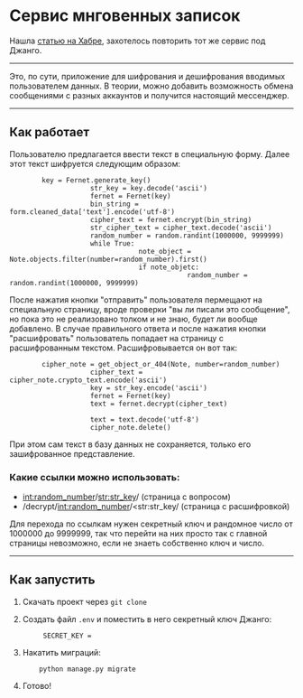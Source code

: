 # Сервис мнговенных записок

Нашла [статью на Хабре](https://habr.com/ru/articles/486246/), захотелось повторить тот же сервис под Джанго. 

---

Это, по сути, приложение для шифрования и дешифрования вводимых пользователем данных. В теории, можно добавить возможность обмена сообщениями с разных аккаунтов и 
получится настоящий мессенджер.

---

## Как работает 

Пользователю предлагается ввести текст в специальную форму. Далее этот текст шифруется следующим образом: 

            key = Fernet.generate_key()
                        str_key = key.decode('ascii')
                        fernet = Fernet(key)
                        bin_string = form.cleaned_data['text'].encode('utf-8')
                        cipher_text = fernet.encrypt(bin_string)
                        str_cipher_text = cipher_text.decode('ascii')
                        random_number = random.randint(1000000, 9999999)
                        while True:
                                    note_object = Note.objects.filter(number=random_number).first()
                                    if note_objetc:
                                                random_number = random.randint(1000000, 9999999)
                    


После нажатия кнопки "отправить" пользователя пермещают на специальную страницу, вроде проверки "вы ли писали это сообщение", но пока это не реализовано толком и не знаю, будет ли вообще добавлено.
В случае правильного ответа и после нажатия кнопки "расшифровать" пользователь попадает на страницу с расшифрованным текстом. Расшифровывается он вот так: 


            cipher_note = get_object_or_404(Note, number=random_number)
                        cipher_text = cipher_note.crypto_text.encode('ascii')
                        key = str_key.encode('ascii')
                        fernet = Fernet(key)
                        text = fernet.decrypt(cipher_text)

                        text = text.decode('utf-8')
                        cipher_note.delete()
            

При этом сам текст в базу данных не сохраняется, только его зашифрованное представление.

### Какие ссылки можно использовать: 

- <int:random_number>/<str:str_key>/ (страница с вопросом)
- /decrypt/<int:random_number>/<str:str_key/ (страница с расшифровкой)

Для перехода по ссылкам нужен секретный ключ и рандомное число от 1000000 до 9999999, так что перейти на них просто так с главной страницы невозможно, если не знаеть
собственно ключ и число.

---

## Как запустить

 
 1. Скачать проект через <code>git clone</code>
 
 2. Создать файл <code>.env</code> и поместить в него секретный ключ Джанго:
 
             SECRET_KEY = 
 
 3. Накатить миграций:

            python manage.py migrate

 4.  Готово!

